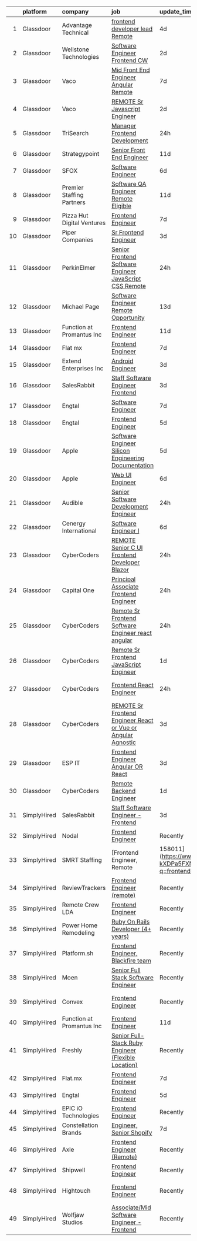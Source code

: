 

|    | platform    | company                    | job                                                                                                                                                                                                                                                                                                                                                                                                                                                                                                                                                                                                                                                                                                                                                                                                                                                                                                                                                                                                                                                                                                                                                                                                                                                                                                                                                                                                                                                          | update_time   | location          |
|---:|:------------|:---------------------------|:-------------------------------------------------------------------------------------------------------------------------------------------------------------------------------------------------------------------------------------------------------------------------------------------------------------------------------------------------------------------------------------------------------------------------------------------------------------------------------------------------------------------------------------------------------------------------------------------------------------------------------------------------------------------------------------------------------------------------------------------------------------------------------------------------------------------------------------------------------------------------------------------------------------------------------------------------------------------------------------------------------------------------------------------------------------------------------------------------------------------------------------------------------------------------------------------------------------------------------------------------------------------------------------------------------------------------------------------------------------------------------------------------------------------------------------------------------------|:--------------|:------------------|
|  1 | Glassdoor   | Advantage Technical        | [frontend developer  lead    Remote](https://www.glassdoor.com/partner/jobListing.htm?pos=112&ao=1110586&s=58&guid=000001821540701f82680bd3ccd41681&src=GD_JOB_AD&t=SR&vt=w&ea=1&cs=1_d0923c08&cb=1658213921247&jobListingId=1008006449257&cpc=C891152315FA1AD8&jrtk=3-0-1g8ak0s36ihn4801-1g8ak0s3lgrj9800-146b2775e6abe838--6NYlbfkN0CQRQ3eiV4YWjrRS1ho7HVQ9JO8v6Fb3eU0yDOJbdOiEguntuRlpE4-_N6DYLNj-GqtSdcGGpguVZqnHoYWNUvTOY2vKmNkECbUWhslEju8YNjC3lsmvbA8s5iIuo_zWTbdLjCJQVJirSR8bkaROHEsxH5dzWXNY-_h1LhSOMB6P0UbXb4MJlG28e5oFURLPCje08zutqtNd04-o7PZMVf6WdTWA2e3FuRrz1Rpt2p4xOdutzxFSAoxOv5gm2xHpODJJ6BBhLGlxZs7lRXk4Et6hXsQkKPwyrPS4Oy5sskDltajbzWaqfLix18fdh3PRG8-e1Bu9gmLU5U3aAUrkufYSY_TwFEu6XWv6qIpB9bpxntah6s9PRthYSR7_ffZhbAzkQPOqscjbkbmJYgiu0Y4UoSCZdpvZYevckfzQuP9F2jepHxsIGgVA1r6UgbpMmTYPzsn3ez4NjIovqsnSIEBu0aJYYzPODHGjKVYSO_ZXuJdAl2GMuZEUvQjZyw4W9yq_2qrLOX2P9WpA9UdFD9E0KI1wGKuGJVulg3-Mx0nWRsE_34N7NQmb6ns7iOf13O1F0h2D1vzsg%3D%3D)                                                                                                                                                                                                                                                                                                                                                                                                                                                                                                    | 4d            | Jersey City, NJ   |
|  2 | Glassdoor   | Wellstone Technologies     | [Software Engineer   Frontend   CW](https://www.glassdoor.com/partner/jobListing.htm?pos=130&ao=1136043&s=58&guid=000001821540701f82680bd3ccd41681&src=GD_JOB_AD&t=SR&vt=w&ea=1&cs=1_c70fcd19&cb=1658213921250&jobListingId=1008009681828&jrtk=3-0-1g8ak0s36ihn4801-1g8ak0s3lgrj9800-6932ff8a60cde063-)                                                                                                                                                                                                                                                                                                                                                                                                                                                                                                                                                                                                                                                                                                                                                                                                                                                                                                                                                                                                                                                                                                                                                      | 2d            | Remote            |
|  3 | Glassdoor   | Vaco                       | [Mid Front End Engineer   Angular  Remote ](https://www.glassdoor.com/partner/jobListing.htm?pos=120&ao=1110586&s=58&guid=000001821540701f82680bd3ccd41681&src=GD_JOB_AD&t=SR&vt=w&ea=1&cs=1_0f8bac95&cb=1658213921250&jobListingId=1007997935869&cpc=AC285F3A3ECA6BB0&jrtk=3-0-1g8ak0s36ihn4801-1g8ak0s3lgrj9800-155f7220e8a570ed--6NYlbfkN0D_sybMACCpf9B-677oK5j6rPldVB6BlrVvFjO_o-GJZbzuF-qh4PxErFUqfUsv_6vH6YLMjT2MVasivBH-J4x8SVZmlmSLKYWn0FAA-JGo_lb-Nmj7hgig8MoLFPrxTtJBrI_DngZd-w-PhfmyqvIQh-JZcRSvskuS9OE6rgKq00hH6ok7mfrtAZ7gSE5M3p2cARjpjcD3ms7XBO25QWm9jmUCxnfjj0kORN2tcKjXhvH5Msc54JLaLELLa-yTWGfoB3mLl9ex9K0O6MFdz2lg0kqc_8XhF7fEcgnIgEYbjLiiUkjuIRaPdF_ow6ZeradI4dky7_A9HwwAIqBRt0E06TKl3OWR8n8E7X8TII3809uiiZB4wPkGjUoK3YTFRhCd5_p57kh3tYCcsug6MB4-7trlipBXz0IV060IQBNws1VgKjqS1ff2TfbEhKrHpXH5k0mm04CXPUOKOmiW8u5VsMAXDoHVd1_pK13M0JgHSDkD2c7g74M3rcsBueU_uq-CJbJTQW5euMvFtdDyeVfOVnbwVN14-s69QR4XW2Xqzd2c91j4DNpi)                                                                                                                                                                                                                                                                                                                                                                                                                                                                                                                         | 7d            | Remote            |
|  4 | Glassdoor   | Vaco                       | [REMOTE  Sr  Javascript Engineer](https://www.glassdoor.com/partner/jobListing.htm?pos=116&ao=1110586&s=58&guid=000001821540701f82680bd3ccd41681&src=GD_JOB_AD&t=SR&vt=w&ea=1&cs=1_3c04747d&cb=1658213921247&jobListingId=1008009831371&cpc=F41FEAB56D215062&jrtk=3-0-1g8ak0s36ihn4801-1g8ak0s3lgrj9800-e9c7ce847634206d--6NYlbfkN0D_sybMACCpf9B-677oK5j6rPldVB6BlrVvFjO_o-GJZbzuF-qh4PxErFUqfUsv_6tH-pTfSyuE-RswQ3Ue_Mym22RGRQoUw_Y4neaRtnSxZKLemb9Y2KFC93KwtXzSWHj-hejYU84wxAAjm__tproOlfSXRc5zUa9xGbnYu-uRZXb6wmH7on_XnfPdC3CTWGwOuS2ibEjhWWLLXPvLYc396WfxvMcbG0umyt6jXnc3H9r3Awn-kK7sBf1AcUVxxe2y1pRj7AE6JJBRgK37Wd6I7v27Q_XMFzLWuJyDtof4h82PGgKMPHTLv3_--SrjGPmq4Kf0LPmIESPi0YHQj9TusU9djNPRwmejwQjmCJ6VTQ9O5DmriNEkGMej6v2QvLgL9bW7xbPXEqX9DVV6v4I5gZMmjkJIT3ZiuPE8bHvRTY2u1rQp8FYapN1YogpktgiO9le_WDUsKxqi6G4Cktn9NQena_oPzTIndVcAs5tnnGfZI_LSuCpft4ime6a4crchH5CL2TwLQ1xq4FMuCdK0HQtGCUAZ4Khq1RmMlIZFpQ%3D%3D)                                                                                                                                                                                                                                                                                                                                                                                                                                                                                                                                       | 2d            | Remote            |
|  5 | Glassdoor   | TriSearch                  | [Manager  Frontend Development](https://www.glassdoor.com/partner/jobListing.htm?pos=102&ao=1110586&s=58&guid=000001821540701f82680bd3ccd41681&src=GD_JOB_AD&t=SR&vt=w&ea=1&cs=1_8e19666f&cb=1658213921245&jobListingId=1008011841467&cpc=76BDADE3D6D9A820&jrtk=3-0-1g8ak0s36ihn4801-1g8ak0s3lgrj9800-fe774720b1f7681e--6NYlbfkN0DJ41dufiW9-_d3VmOZHcpuez4e0Bu4X9T9KlT8_BkKDTCpIQbqk84Vut8YIlTyJcNraqpGmcppIIVYTYfwcycEtMRHCXGCs03dZ7mvDdBd_AnQiX7PcIxvgyK2yAQSgbQLSFYCUqKtuLt1TLx10f12QzmhPdmifR5qnTbaUuSQFl8I60jrOHmMN6Jl2c3Wj3zdoAejxjBPqIQJkcx5T5o_07zhN7IzN0xiiE8qUawK0D2FVrNSivhflVbAvIvDV-G-hI98eH-Oa7DZXCv1Ey_CHcXKnoQoleHNGdFMK4XDyihAPMCVR7HeEodePwO0n5UladEIyQrGCaVVWGBEzaUTPz82tYVNE0UejLU_LdMj6psVTbMdiZDRwbBBa7WgBaqm4d1A_5xhlLdlxdd5ykYmdMwMCbaeaejuIIcksyZ0D-FLy_wXFMG3IboIO6cMdB8quiA_LURUJYi8rb_4Wqk2PKl5r8K7mP4nsQjGxA3M81OMIBUktsSxWzY-YovHUnDsgMGKbAJ_72Iz7jq8qAQ-)                                                                                                                                                                                                                                                                                                                                                                                                                                                                                                                                                                     | 24h           | Boston, MA        |
|  6 | Glassdoor   | Strategypoint              | [Senior Front End Engineer](https://www.glassdoor.com/partner/jobListing.htm?pos=110&ao=1110586&s=58&guid=000001821540701f82680bd3ccd41681&src=GD_JOB_AD&t=SR&vt=w&ea=1&cs=1_ac75c5b6&cb=1658213921246&jobListingId=1007990760511&cpc=FB7E4A1762AE5BEC&jrtk=3-0-1g8ak0s36ihn4801-1g8ak0s3lgrj9800-2eb1f9986d32a8d3--6NYlbfkN0DdX1mfY0NdE8EPArwFPFtjMkIEdXeK7g4H_lDURVdYTV-b0_V6NfPTfDiH6uWv4SkxgXXY2aWhKYiSG0TVDcdQOFtMjvzLSGkVpvmqWdCwIZ1Di2ANVYkrpPtY9h3fSfbb2SLsvKU9pBqMRg0B2nZIaFcdYhGD4xhfZrtA7vpqGeAYUBV8DbFt46wNBurihXQfK1ZMRiJMrjpuncq4IvNgsVN-ZYNhj8mkHgvBASfRrPhydhl8Uy3-D85JjyyGENPWbzx6cfyeXNKs9W6CfkhwCOfHHFKWg31STfHdASHVw_8MdsftjnBCX6ck_49NKm65AbcTGUm4MLU5m1i7q_OxTMEL8x3GTJ8fPr_jUGk0xplNEgzgUK4v4bXv2tQdhDR9e887dGITQa5mcxvRJtE4uADsF80fUcxkLfbOps7ZV8gBaVsRgJ7fnHrQ8V1w2pRP7QxrWzY6MOFGtguEoetppuOlPAEsHptxpL2isfZxuPxdl_QtK-0H8fjMmQkN3ywKS0ZYcddRcQ%3D%3D)                                                                                                                                                                                                                                                                                                                                                                                                                                                                                                                                                                             | 11d           | Remote            |
|  7 | Glassdoor   | SFOX                       | [Software Engineer](https://www.glassdoor.com/partner/jobListing.htm?pos=107&ao=1110586&s=58&guid=000001821540701f82680bd3ccd41681&src=GD_JOB_AD&t=SR&vt=w&ea=1&cs=1_5280241a&cb=1658213921246&jobListingId=1007999589431&cpc=B101C867B3EF2D75&jrtk=3-0-1g8ak0s36ihn4801-1g8ak0s3lgrj9800-a2f159d60a1ff8bb--6NYlbfkN0BSWHocPcs7FyW1zAAYrYosdLqAK4VsiF2uIBdaApXr3B2cVeTaFJqpSjI0veSaavEaxenxvKUBNfC7qgIiAMe7uJ_yKqnx2soF9sJbD8opQDq2Yx7TnwTszV9kcj0AO1razCXej9z_GgH0kDkiG4AHidZHHq6vPa2j_t8lO2b3Xo4jltszHGcbKdzg2td_wcqeHdEAwi3ZLfWmdaOV-B64UeILGLQPpuXZfdm1TacIhWPGzI_yFk8RwatXtOL5C49MAxVb4ZwE_tYW6jM2ZkwEKBSPCpsqXXrLPqQ2LkMXqZ5OvAIpQmVBaNwkelsuX5I0jWK85NWq8fM0PbvnEFPC8D3P2qadZEnXXV9fbI6F5V6qCF8MdcDSD1Rwj-S_BCzJ_gL9tUgjSi09zQjtVY92amRS1x4yf3o5R-prZFSZrbfqQgEhcprrOcIhayxz1g7bpOIVxhYlOIQMcIQHGh2DAr0jU77rXuEOAUGpIRp2Gx0G1W1UpZp0U_AjQ8paMnI%3D)                                                                                                                                                                                                                                                                                                                                                                                                                                                                                                                                                                                                   | 6d            | Remote            |
|  8 | Glassdoor   | Premier Staffing Partners  | [Software QA Engineer  Remote Eligible](https://www.glassdoor.com/partner/jobListing.htm?pos=123&ao=1110586&s=58&guid=000001821540701f82680bd3ccd41681&src=GD_JOB_AD&t=SR&vt=w&ea=1&cs=1_e3841f5c&cb=1658213921250&jobListingId=1007990123410&cpc=F41FEAB56D215062&jrtk=3-0-1g8ak0s36ihn4801-1g8ak0s3lgrj9800-e07f6cd7ba199236--6NYlbfkN0CyyT-f4oNMZz8hL4LR6EcDrl5vB12i7SyJpvAxFYk5ESjE9CwDanhb7km0chTKgrnRh7ErAjp31FcQsDpqTeDVZ-es-DUh8VuNCgAHspuHYXbT6PR2oc1usJvMlSEHhPe79-XqeCikzJuInIo2x1XYMvBiKC-xEC4yw5lfNf4wf2vNWPgQh7oeywWpSZvHdkybAEYApWRwyK0sOY63AnW0Vj4-Dgcola5O10Ks4TW-qZtV_nMyMxSSwmP-ooHcFvaKyhIWlDXzL521RdVcpgwiN_PpTi20NEBG2Zb2e3FohVfR-WvenW3KkceIeRUx__RWHLc56TsY9NZ8cXFfSslYs9tX_vfEOF2nJaE7zdsiL7Q_lSF4ewQGIsEuwsh8X1XHDKWGHVYcgM-LlLcPZzxgL-nHDByV9mNm14Eykht0hROF0VZrzlh93c_a7R8DubrfKDP_wCp19WAgxavsr_5mN95E_KIpbLgI3XWOFwUjuQaE3z7H0TlJqJTbSrnqEuahcFD91f09UrqFI4ixVETN)                                                                                                                                                                                                                                                                                                                                                                                                                                                                                                                                                             | 11d           | Remote            |
|  9 | Glassdoor   | Pizza Hut Digital Ventures | [Frontend Engineer](https://www.glassdoor.com/partner/jobListing.htm?pos=128&ao=1136043&s=58&guid=000001821540701f82680bd3ccd41681&src=GD_JOB_AD&t=SR&vt=w&ea=1&cs=1_cad16bec&cb=1658213921250&jobListingId=1007998190222&jrtk=3-0-1g8ak0s36ihn4801-1g8ak0s3lgrj9800-7453d4795cc2f735-)                                                                                                                                                                                                                                                                                                                                                                                                                                                                                                                                                                                                                                                                                                                                                                                                                                                                                                                                                                                                                                                                                                                                                                      | 7d            | Plano, TX         |
| 10 | Glassdoor   | Piper Companies            | [Sr  Frontend Engineer](https://www.glassdoor.com/partner/jobListing.htm?pos=127&ao=1136043&s=58&guid=000001821540701f82680bd3ccd41681&src=GD_JOB_AD&t=SR&vt=w&cs=1_858c7faa&cb=1658213921250&jobListingId=1008008597002&jrtk=3-0-1g8ak0s36ihn4801-1g8ak0s3lgrj9800-42f3710c512f3f17-)                                                                                                                                                                                                                                                                                                                                                                                                                                                                                                                                                                                                                                                                                                                                                                                                                                                                                                                                                                                                                                                                                                                                                                       | 3d            | Remote            |
| 11 | Glassdoor   | PerkinElmer                | [Senior Frontend Software Engineer  JavaScript CSS    Remote](https://www.glassdoor.com/partner/jobListing.htm?pos=109&ao=1110586&s=58&guid=000001821540701f82680bd3ccd41681&src=GD_JOB_AD&t=SR&vt=w&cs=1_9bd93155&cb=1658213921246&jobListingId=1008011710261&cpc=56C4EA4A1A191A49&jrtk=3-0-1g8ak0s36ihn4801-1g8ak0s3lgrj9800-032507ddce0eced3--6NYlbfkN0DBy0pnRDnMyJusyxqL8SoipgPg3SpcIPOke8p4f-rf65JLATO2hz8crNfgcTIudiFpag2jBg77Zdipan4Sc-WptW0QMiQTwtrd9zFtLPYb1lAE86kL7FXCZhmVaPsFdITKbHWrnwTRir3Inqj_h2rtNp-eXf1tJdMdJDybut4DSAb6GJzvPRx-4_OqQ4ECe6ARUvDWWnGKv_rzvA-kRQsmJVh4AZH1klXxYMtUQ1fmsdRWGe084CyKJDf9BxrV_5nVGHwAsrGT10aGUmwSp5K8fG-GQewmrdFFNWKembJ-2wpTXCRTty1_iX06NJC9uXfJrvveveGflOtBHBnWvAxfYgJOHkKQ4psgDf-_W3WPP24I1tVSjMps_lYq2nm3R4nrqCD3UD_UXT-eRma8C3MuzR0GVb2iBw0PEUaWw4OU8XxUu51EYsw5)                                                                                                                                                                                                                                                                                                                                                                                                                                                                                                                                                                                                                                            | 24h           | Waltham, MA       |
| 12 | Glassdoor   | Michael Page               | [Software Engineer   Remote Opportunity](https://www.glassdoor.com/partner/jobListing.htm?pos=122&ao=1110586&s=58&guid=000001821540701f82680bd3ccd41681&src=GD_JOB_AD&t=SR&vt=w&cs=1_394b83e6&cb=1658213921249&jobListingId=1007986062262&cpc=32EE424DE2B657EB&jrtk=3-0-1g8ak0s36ihn4801-1g8ak0s3lgrj9800-ea10f35f599ae77f--6NYlbfkN0BR3ykMnr3Vw97HK5IC0i9Uo32NXohanwqRY-CI8z69bl4xOa6Yve6w6NlWd53uNOeIneAtoURRfb4uGJF2O5KlM4_DOoGWT1e2FyXynSftl7asy3eonWVaWGhdInZ-RiSCVHUsrAm0gnNchhvE0OeGCnsei-Ln0WrM4ZpvwhyUiu1_A83woA7zu-eFYjcP4QNYfmI-FnZB0Kf9EyY35Z2G4nE2NyVuZZhZiMsSOb8s6mi1SgP88VNjKEVRgOrzHET9_85DVvVTfLkqUmi9u_DwL-MmWG5DXNFoBb8bAicbRTP6nRROgLCu45NY2D9oUHpmZg0gBji2XnvI-Fp1gyoTxa82mA2oWaWyF9RE_R3tibQUeUa4oMIGloJIsxRl8U_Ayz72N-MxZh94WICfpcD8xYDBJ-0NXW1eiQxcaYXgSODOyMMQIJ5CA08yu6VNyCF3JN1t8TGRSA7AnNpOGMJrAerjv-YlBoOa3LIH6KpUllNZoSyUqf-FJerUYzLt2XOQXADVe23OJsnL5g6yOcEr9GFMgsk7zREUFiTRV-AywCuXiDUjjjURVmnR4K2bkdOX8A6tVw2DWMXAsOs7yPjsTL08tViorl9huDHKtFxmV4tVZrFbgWJKZ_cK30ahtka6L-b5CCxkokFFgQexuDC0UQB54DJoONSzhzYNAIiTt7BgdEvN1RRHYZb5f0Vbzonzrt_Hge2JW42seYV3ymZRIZNYIK9eRl2_USOKhzZ2VvF47LomBa8fthdGR3J66X1bg3deTxWOP90qbCUuCNDprNZTyEQ9AeNYOi-Wx-kU6dvymJXiUcPdgmWGuhYKOBEUI0OqgR4-nHlkCpRkD9fgRyVXpFr0uuuB2MDBRPrsgSDNSUkLTdqUUEPNmKvLT6rx0MVxvFUJmARCKZmcKWnqYcxD-4UYx2zk5oQsex4RmxlDN4qs27SxvRpZhPAnbuE6jpJ5RtVXbufPUjYJAg5liPpmBO8xdta-IPKB-kAlWCQE_Bmo4KvJbqVjqj1y75cBzwlftRpIzCDt38T0TE3ySJGyzDOYXOxecyo36HQ2YuAp7BGqcfzv) | 13d           | Chicago, IL       |
| 13 | Glassdoor   | Function at Promantus Inc  | [Frontend Engineer](https://www.glassdoor.com/partner/jobListing.htm?pos=126&ao=1136043&s=58&guid=000001821540701f82680bd3ccd41681&src=GD_JOB_AD&t=SR&vt=w&ea=1&cs=1_d238c0d3&cb=1658213921250&jobListingId=1007990199027&jrtk=3-0-1g8ak0s36ihn4801-1g8ak0s3lgrj9800-1d501c1dea3f2946-)                                                                                                                                                                                                                                                                                                                                                                                                                                                                                                                                                                                                                                                                                                                                                                                                                                                                                                                                                                                                                                                                                                                                                                      | 11d           | Remote            |
| 14 | Glassdoor   | Flat mx                    | [Frontend Engineer](https://www.glassdoor.com/partner/jobListing.htm?pos=125&ao=1136043&s=58&guid=000001821540701f82680bd3ccd41681&src=GD_JOB_AD&t=SR&vt=w&ea=1&cs=1_1d2a2ed0&cb=1658213921250&jobListingId=1007998528434&jrtk=3-0-1g8ak0s36ihn4801-1g8ak0s3lgrj9800-37b222a53d35f74b-)                                                                                                                                                                                                                                                                                                                                                                                                                                                                                                                                                                                                                                                                                                                                                                                                                                                                                                                                                                                                                                                                                                                                                                      | 7d            | Remote            |
| 15 | Glassdoor   | Extend Enterprises  Inc    | [Android Engineer](https://www.glassdoor.com/partner/jobListing.htm?pos=129&ao=1136043&s=58&guid=000001821540701f82680bd3ccd41681&src=GD_JOB_AD&t=SR&vt=w&ea=1&cs=1_d9a83687&cb=1658213921250&jobListingId=1008008884780&jrtk=3-0-1g8ak0s36ihn4801-1g8ak0s3lgrj9800-49a7c17560193c70-)                                                                                                                                                                                                                                                                                                                                                                                                                                                                                                                                                                                                                                                                                                                                                                                                                                                                                                                                                                                                                                                                                                                                                                       | 3d            | Remote            |
| 16 | Glassdoor   | SalesRabbit                | [Staff Software Engineer   Frontend](https://www.glassdoor.com/partner/jobListing.htm?pos=101&ao=1110586&s=58&guid=000001821540701f82680bd3ccd41681&src=GD_JOB_AD&t=SR&vt=w&ea=1&cs=1_668cd846&cb=1658213921245&jobListingId=1008009145795&cpc=444700D72F2ECBCE&jrtk=3-0-1g8ak0s36ihn4801-1g8ak0s3lgrj9800-6400e60371ad5e4b--6NYlbfkN0AIkYSjqKEr_H0ja2kwGWM999dVuzSgq3WkxKb-en7RuCLb0qEbCtSqS1nyeAiHe4B4IGmgHJ3WD0Zt0Ji4cKr6HQ9RBRVLXe-k7EbD4b2ZdxVgdSPA1bVH-xEa6F1-qOnpwFQdBBjBw3zz6VF7dDm86JlzeVL35-3NGCgepw9e_EsbHQ54qrS55pMjyUSonCybYSJcxhMh3_D21JkTarAw8JR01stg5pENGZySX3-hZKckfwUr5zxmkp42JBYrO8MlfhWufgdg9Uo_vnsWyfsOr9lu9olFh_X0OrSu82xwf22ZpMHs0YlDvcNLqdlFZnjda8M-605B7ZSnRg5HwRK1-r8rmm7byYKECjVCFEA6cCc52ZGDwH4hEyOXjOLF0JwOmUQlPK6qnRcUlSuKeaZKU9UrPaR6jlvHf6jB4KJjsLEJR-KL4ekzeUd4Ade1HVX1xE9Ik1BFdYJK77ktN-2rLeEQqwBiJ3a1UhTzCUDYpWzE3EZJc24k_EH5RXTUonGaJR8kbdfFGdFP6EMd6FJZfiWfCOqCz3o3aWExCYtPKa8hguCATtfo)                                                                                                                                                                                                                                                                                                                                                                                                                                                                                                                                | 3d            | Remote            |
| 17 | Glassdoor   | Engtal                     | [Software Engineer](https://www.glassdoor.com/partner/jobListing.htm?pos=119&ao=1110586&s=58&guid=000001821540701f82680bd3ccd41681&src=GD_JOB_AD&t=SR&vt=w&ea=1&cs=1_bcf07926&cb=1658213921250&jobListingId=1007998014010&cpc=6FC5BA77C9A4CD78&jrtk=3-0-1g8ak0s36ihn4801-1g8ak0s3lgrj9800-967e65f37b4dc079--6NYlbfkN0B7Z8t6fEMDh_BTkcJVPNJicKvZQEBTy5HSwyHa20ewqmyfWNXjNsfvmtdqiCQm-EyNcVPtGbVupjb8n-WtBWaanUy2lPLkRPX6e891sHU96Kldq8kBmrEOinp33iE8zakNG-y7o6D4G4iSnwzwvC8hSIF450hbC_bNOhJ5dqg1ijrxqNSDok6OuF0d8LXNVnEOEhJpqhGJOF01ZcNsks8dB-5t0s1lrkUUZnCKODOZ76X79n8gviPkPkLByyoF9GRRjYKoh9lMzVP41xjo6sEABWzUbU9hIHQj5FUui-piDHTpJrcciZhmQ3lbCpa1g8VFc4G4_UlTOz9lxwWCEtOElBaDGkVOVZ9EEIZQ9rIvXvHq9JndckSRA2jYQSyLFe_lXzltkkoiHgN1xsDEs39eAeDK1LtDTw906K-v38obJk7zumSlIOUE33KltLpIIdWsDNKrXyPgp7RXAt2LKkblB1lFj3fxqpAhzV-ic-XOCHNqyqGO0voLZiDJY3txgw_4kKJ1uJfjNw%3D%3D)                                                                                                                                                                                                                                                                                                                                                                                                                                                                                                                                                                                     | 7d            | Remote            |
| 18 | Glassdoor   | Engtal                     | [Frontend Engineer](https://www.glassdoor.com/partner/jobListing.htm?pos=105&ao=1110586&s=58&guid=000001821540701f82680bd3ccd41681&src=GD_JOB_AD&t=SR&vt=w&ea=1&cs=1_54df9a9d&cb=1658213921246&jobListingId=1008002673139&cpc=8795CF9063CD573D&jrtk=3-0-1g8ak0s36ihn4801-1g8ak0s3lgrj9800-79d59325bcaae3bb--6NYlbfkN0B7Z8t6fEMDh_BTkcJVPNJicKvZQEBTy5HSwyHa20ewqmyfWNXjNsfvmtdqiCQm-ExtS6xz5Sl1OvZBWtRbLgq20bQnKJXfljdUsfx2oPzT1-S7qnfj3T3-N2DzLnEDKKHD_QQHYIGdzkNF1ojLTKGXEDYounEBkkB95nCdgj29ygoTeOxojKlerontGyD39drW5bjSD2ESwQfT9s8gsSYPkoKHJJ0BfkIFyM6weD1dluvf6dzV2IsGp2T-2rTX5S4di_j7dqXM6JyTeGDifwL4xArw2_VjsWe-gEanPfXS_Jw1C4XH3c1OwC4zEbaI5QAqPMfm7VR2A-Ps1EfzyVxiAMwZ97UiDj8I5s0c-jH5-MDfQmwBNmgExdWPoCQQEjWsfkNORXPlbJ7t_u6GkEPGHI9tsfoNT4O6LqHIgZ3Hxw8Ng2EHLU7sWsIce6V1Wjo3y45Jxo-otVCJUzeErcYUeQKMKS9DMTGPSEKrGHgmVBM5bET71jbSQJschkjdygM%3D)                                                                                                                                                                                                                                                                                                                                                                                                                                                                                                                                                                                                   | 5d            | Remote            |
| 19 | Glassdoor   | Apple                      | [Software Engineer  Silicon Engineering Documentation](https://www.glassdoor.com/partner/jobListing.htm?pos=111&ao=1110586&s=58&guid=000001821540701f82680bd3ccd41681&src=GD_JOB_AD&t=SR&vt=w&cs=1_4825327a&cb=1658213921246&jobListingId=1008004162431&cpc=C4A69CCDBB3B9599&jrtk=3-0-1g8ak0s36ihn4801-1g8ak0s3lgrj9800-d9d7c220036e8535--6NYlbfkN0BvKrLyj5gPmtZO9T8euul8TCxuuKNOtzRJOomxnwSEodTz2Bc-sPZlSXfvz6ygy0s1HdP6pLDy2Ob2aWa6jmcbNrsSW6KJavpmqSPTHjZOwP6w7QT6G3-Vs8u3-rrEjtx2vLyW1uQtzgEcJdEz4_WPNc1iZeOyghTPQIKcDgtVfWNsG4KbczQ_AR4n9V8OYgIKgIZi5yQp4970jHlqMbja2m9Yk1KMa-lkKUy99M2SOffO4bJQj-aRtNcb6memSqOrFIDLAbh0LvCoYTZcLTW2YlGJldt9Twn-BN7GnTwSM8OKItOc8Qj8G0OuAXp6kOKse2E-2dOjavFz9BPsXTMDV2eW03KAEh5_5Fkr8IEQ4zyqagz4JK_YR2LSqJac5q6Mf1i1rXxRUbwPJWtYhOPhLRjKlDkuZkGLxk7iN3qdvErf21lCVTn7rCLbvXS3VjeWGPr1zyBihlzyLJaue8_U4giTcuf_TgQuiHWnrd18iWUG-ZkFevI81eFU6plVZP0PD5uH0oHJ9lpbHEBeLSHagqlggiRgdIkqzQewNdZtHmkKVZH4Xd5yQ_vrH_8BDnlzA-rO4HRSWJhsf976YuX9fpNN5mdqpg32AoMLUMcck8eh9E8znw4vbLrCPHcKSylAC7gzbEaLa50RANDIOJQuHgxSj5C7mdQK1zIjtSRrrExLav2p7rtRkf8QNZssUC9_oZKNWwLp0R3uF-j-RarYTApHZ3s5-j-_X7FAcyl2pXJbQ8RC8wjp9Ap0D__8TIwyXIXlDJr8gNKr-B4EBCtljHnPvS62IqhtoPA4miAE_xden8MlbODkc6-Wxf6ytfno2qe_q_eYGgQbZ91ATjkt3LXh_W2O9rc03-2Xty-cTJ9KzOr_SEjpar3YeFohWdQuvaoybktYVx9ErBWijm9CC6f07_BS1gDHxH4olDwKVDSzZKvW-G84JL68h1HT7q3I204Olpul_T0UXHTWKkzUXiN8iI53zkmMB8aKPwWOfxueOb1T7n20)                                                   | 5d            | Austin, TX        |
| 20 | Glassdoor   | Apple                      | [Web UI Engineer](https://www.glassdoor.com/partner/jobListing.htm?pos=108&ao=1110586&s=58&guid=000001821540701f82680bd3ccd41681&src=GD_JOB_AD&t=SR&vt=w&cs=1_a9663d95&cb=1658213921246&jobListingId=1007999357573&cpc=F41FEAB56D215062&jrtk=3-0-1g8ak0s36ihn4801-1g8ak0s3lgrj9800-8fbb2cc9d78d6401--6NYlbfkN0BvKrLyj5gPmtZO9T8euul8TCxuuKNOtzRJOomxnwSEodTz2Bc-sPZlADHp0xxmf8Wtb1j6Y46iFpsIqQzg8h9Am53zDXRCd5e3QtlwdBdE--aQLdTR5zIh1KBpMe8Wcjy72VXRInpchwHREw2Wojxx8pP76S7w-1S668zi-jMTMw4Tau_vftx1dCJib3M2r89Ly7Sp3eGbT9Zt7Til2FB9ZHXDuZDLSlhSHKGEJVO11o6EUHKQnnkZ7ma3NiZEd9lpydt7KHCZv9YBEzYYlwpq-XUV_tBTecEdKuYrIUTXIEkx9lNoF8a22dt0mwaLRTomh5UbDVwCOs0hrPMcZYglKf7GXfX4Ddo4JlZoofntFhjh87lmLDzMJ8T97yWhiXlO26SKhdXskGhG4RBmK2s1o6EPWSJXTBI47epMSsxRz5ktVbwmkyXTpGP221VZTuyoQ6_2fiJ42p35oBXCbYBv6m-zY92-IdPCkwTM_xw6cHp5pWRb8fs66ougVeQEoy74Qjz84KlmCo87apl9-hn53ZaK0Ou1d0QGqAG_T1A3CdGRUn_DJNo6OHCmn44E19NbPvbAURh-qg39Lzfwx41YvNcBieqH1e4qipTQTyZfIZ2EXPipiY_Roju4DUyjZ1kIWergHGvLuJMfvmiTmxLGtAvWyh9_w8D4TkNxeU7w4vEj7f9Xi9b8FtR4g81kKUCP-zpALQKo-2vyjyrzKHEQYXbq2Q4WHGoAP-8gMTxnoPqksakqMPeH4WTR0IQ4Vm6L40NydbdbCdGzK1bw7hB9QLTDCc_hA67dJiSoH-VEJcDLgesAdlCeEKmZpl9vEij731XCPcAtTTdksKqHHTFDgc9Nx99__UOlzTeDELjBW6hD2jmLACGeb9not79wy3Iqw8_v50paX3YPYOkv5lqBEd_AEjCx6tLv5iA1TXntfJTb4ku82z7qyugiS5TS6Xo%3D)                                                                                                                                          | 6d            | Austin, TX        |
| 21 | Glassdoor   | Audible                    | [Senior Software Development Engineer](https://www.glassdoor.com/partner/jobListing.htm?pos=106&ao=1110586&s=58&guid=000001821540701f82680bd3ccd41681&src=GD_JOB_AD&t=SR&vt=w&cs=1_a554447d&cb=1658213921245&jobListingId=1008011779255&cpc=6BF42D0955AE9A34&jrtk=3-0-1g8ak0s36ihn4801-1g8ak0s3lgrj9800-2ba3562d45e90adf--6NYlbfkN0Bdd4o5uokT9skMYzkzH2dUVVc_sjS2wyLHOFjCY0bjobXrpDGJEXkNVrfXaAjoEdhr9Jf330Y1rrO8LeIHF0p-f3LYwVJEIMro5EXXVusRxXg8_KbasvgvoWVh_O3QUpJL6ZpQI0IQ5ixJiHV0RKDDOS8HKDXHHxmBmtjvd7NIS8dcaVk1illTIh76XC4E9QtGzI87oHCvuIfbk42qdkBFmXOOgQhiHj39TcPpHWVCySI_a0_j63cGVN0aw8_oadXc2ujFYSTBruW8rUw-WaNQpTx0_nvXGgZvrlDyjTXPhZ9rDl7erdiGDGJpJUy2-rzzjz_f4KMZxHyFYVxe6gX2zYFUQtmkbZl9Jc901mHj-gMIMJqBrMlgnQn6nsugKHmvVpyuCMsQqi_qgfpGYKE_kcnLA0dF5O0j_nqY8zKdzeu0sLwo-IUNrkdlOZBR7Uc%3D)                                                                                                                                                                                                                                                                                                                                                                                                                                                                                                                                                                                                                                                     | 24h           | Newark, NJ        |
| 22 | Glassdoor   | Cenergy International      | [Software Engineer I](https://www.glassdoor.com/partner/jobListing.htm?pos=115&ao=1110586&s=58&guid=000001821540701f82680bd3ccd41681&src=GD_JOB_AD&t=SR&vt=w&ea=1&cs=1_f15824ee&cb=1658213921247&jobListingId=1008000551473&cpc=B101C867B3EF2D75&jrtk=3-0-1g8ak0s36ihn4801-1g8ak0s3lgrj9800-e89944c3becd3dbe--6NYlbfkN0ATmQl8QC8MsPSUYtg6QcSsrNiCenr3UAJ1SEX3NO47gT5gau_sl1UzcgxpZ484uFgYN5LQ7n1tNl2k94p_YDfJXVEb4mDXq8Ap7ODQSF3LB4ppd2dfTIc44tcUepe9caU5ZHxH1yjhAxFXClNAg9ztVKdep5l9kH3fbhniilj6ss0YtvYekct7AZneMFwtpYcStJgcQFiXYBk0qj40NV7yWqHjm_oLMa6VuNoI4Cu4by3hwZs5xWh2BcFpF40sWnJWkctnoQ-2IeR2KCfoKx6cI7mcQh3IsL6pfvBmK8ROl2ZEqFp5nNuFJCWPRbceE_TGf44OJjojeckdxSsdeG02oVzxv-MYrv-Cg2CRtrOMjmyQb4yBOL6h2Y15Gx-TAXeLqaiq7aArA4rA57WGrqE7I3i-TlCuhkNkFeKIULKAXQde2wH5xJRbsIDVb7CVJYD5S88FtNVRiEB-dUhT9T-jjJrzc1J61ZRPnfk6jqWPm9ciORGLmFFcScTHtvh44NA8Z0eb_ufaSA%3D%3D)                                                                                                                                                                                                                                                                                                                                                                                                                                                                                                                                                                                   | 6d            | Fort Worth, TX    |
| 23 | Glassdoor   | CyberCoders                | [REMOTE Senior C  UI Frontend Developer   Blazor](https://www.glassdoor.com/partner/jobListing.htm?pos=124&ao=1110586&s=58&guid=000001821540701f82680bd3ccd41681&src=GD_JOB_AD&t=SR&vt=w&ea=1&cs=1_ebda20ac&cb=1658213921250&jobListingId=1008012922712&cpc=AC285F3A3ECA6BB0&jrtk=3-0-1g8ak0s36ihn4801-1g8ak0s3lgrj9800-f57b4f3eae98768c--6NYlbfkN0CpFJQzrgRR8WqXWK1qKKEqALWJw739KlKqr2H-MSI4eoBlI4EFrmor2FYZMP3muM0VPgwL63opAaTxCcP_wmfdDQ2lV51gYUNpbI4CJyxv1miLKgFYaIY-3FFw4s0v_iXoFYP4sVCuSRbTKjGyDBT-9Ze0f5OjncSKVB71ODFp41bnVrmWVfoEDyI6-CY5NX1bZZxkZTo7gDtWDy5_s8wE-otsLzVIdWxGFkIGTbkxWXlyfiHGdFsQcgUZe1qz_mIeNgfqnbyFrgokI5PcqARd4eWciiiFfRfOSBlsxL_IGunppHWTzl72aJhrfuHGc-MY-YFIw_-cjnMT-bsOBSl5KdmOvCY2395x9Ol2qZ-9HpYDDO1rlbTpE_slZ0KE7_P4feDgeXWsFvD3CCFv0XxBw97tgPy8y7VS4j9xOClBmsrbv-OWyecq2UDHzeuDpEyi0juke9jI5LzpU8763yBuylEuYbowLOuG4PUn2QQ4lJhbE8p0EggZst6ll-czb6IjrqqAJ_O9DAjhproPTaDELM82hJtnA3rYw7ocWkG8bTqoyRV2Ew8byox0DWaN8efvFUbffsjQTHC1MAnYloJhCpbtEC44yZC21KvmGdGuWDiA84kvM_sYr8Zs1SCnn1dkpSHeZaWKcQXGwhn8nBnVVbjxaKcirBy8bJ1npWqv_bs6NBIanVfJZ9jch72PEhLtIbRLf7m3k7TBHUdLd8si4Ss2B_cgwIqCCCUnn01VWRWubcPVsbnHxl1MwGnRKVO1IfbR9gS14hHp9LwuMuBKq3oONCskIWqTVLrypXX_HAW76TvwSke3oBRlG43fBn2xyh3r0BdBtr8Q18bt71Xu10G8VYOle4s93kqs-pLUyaGu8v_R8e4SC_oA3btoX09A7J_G6RJ6oXARN31XRi1NtscOqVNDFxj1vqW9md8_2mmKFzOA6nOAe-H4vQ4PDxnBW56F08kIwlcL08vB4Mmhz7Hd6GyG7eOrgGl2ZqDuiQ%3D%3D)                                                       | 24h           | Chicago, IL       |
| 24 | Glassdoor   | Capital One                | [Principal Associate  Frontend Engineer](https://www.glassdoor.com/partner/jobListing.htm?pos=103&ao=1110586&s=58&guid=000001821540701f82680bd3ccd41681&src=GD_JOB_AD&t=SR&vt=w&cs=1_26118bdf&cb=1658213921245&jobListingId=1008011603028&cpc=723ADC3DFE402989&jrtk=3-0-1g8ak0s36ihn4801-1g8ak0s3lgrj9800-d8e78f2e1f75aef4--6NYlbfkN0C3j_zLGvpMLCdiZ0WC46XqVTA1VMZzOzKXPhAXwYlrNb9EbKZEg8x0tL4Jn_n-27XAYRIz8SPP21mb-5_cgOF3BDdvfcv5qRulKKHHTJ-wUcdUq3fmkpEtCjzbwbLRwoU61cBdOUOjX_ozllKBvYZ6fLCXIoxh3RZdQIuHIvl3tBs28hlvSz7WYc8Q8RosG1rV8wwTcy28bcAuBj2avrKszFVISPLIWbYjokghw0YE83d1AHZ9dscdPurcz5hwTqUlMdvdpuCZOYz_2RozRryFKQnId165YNZs_BK1qFUkd8XpdzvdX2_jtfhFPf1tPgdiTx6jp9KkCc3rYGyxvKiAoRfFymxf28TqKMssb4_crKOGC7rj0Xfh3CYPUTJsolbEX904EbsJdLtL8mzvKGBsTz-RL5wvdfIA5OFIGUMU7DtjotDlDv9M)                                                                                                                                                                                                                                                                                                                                                                                                                                                                                                                                                                                                                                                                 | 24h           | Plano, TX         |
| 25 | Glassdoor   | CyberCoders                | [Remote Sr  Frontend Software Engineer  react angular](https://www.glassdoor.com/partner/jobListing.htm?pos=118&ao=1110586&s=58&guid=000001821540701f82680bd3ccd41681&src=GD_JOB_AD&t=SR&vt=w&ea=1&cs=1_10efd5e8&cb=1658213921249&jobListingId=1008012922089&cpc=6FC5BA77C9A4CD78&jrtk=3-0-1g8ak0s36ihn4801-1g8ak0s3lgrj9800-463452ffd2364657--6NYlbfkN0CpFJQzrgRR8WqXWK1qKKEqALWJw739KlKqr2H-MSI4eoBlI4EFrmor2FYZMP3muM0VPgwL63opAby37wAYwuaLQ-mtAuU1cZ56NTiTrJ13bfMycRIBHm_0jIwrKztqn_p05C7O41bxS6pDWi9QOuo36IBOOE_iJNTf8nwh2rWzqXU9qrjPPuskY6FOHO_iByBi0vH9U_5niW_8xPKOKRaTtIRc64OJNSPLL3tqMQlCFgwbwLNRsOGn8GT07n8a7wtbnUsB_xijsjYmw5p-3itpKmywnD2vfjBQPVQiYlp5J3y4x4XM8suM5x-99Nh_4hZ3SiSkQqOM6A4ayKisf2KsAMdtfqBBFi1n67HjakpM6f5w7yoh5o-wSHoEtPvQ2jSndzdKsDOBEfM0E1rf7zhZyLKmCDsxNIREvnJvZ0t5uNkeIMW09Yz1vTG9XYdI2pCiWM8CIP_9c-xm5QzZQzODUchvYnTzAOsNKdPxPxmpXljLVKCmCTa659hUC6PrpiVqZbgiMMzNRbtXbOZHN_wdWGYyw3eX0SFKfCiovUSjVT6asdUejtjw4EoHXOhJF-CSd6ujQ9q1_PipKkcir74otUCwa6fvRwUo-Mq5VwXQxod5GiMK5tM8uv9rMleXe-buFqYUEjRm--7rrCikbT-UcZ8y8A_Fu9BV6CjZv9kkpIAsOnU3dObIVpKOATh_D0vhKmz6-OtCJWjZN66sUNSmUZu96aC-H1kBqwOeNdIL_5tXOTevvlz6srE7q__0ZYX4562oThvaLGYiLoYSQapshLkpOJl3BzZu6Hf3GVbS7YvNbFpC_uzPb4cohS1aT8XztFpki5IDIGgUvoGB65pgnNd4gnbFIhPlyc9ov2IfbVNSY9QNcqADNwD2hKFue1LWBwOxS1BWt8nnDGbj-rfuCS-O2ctccfez4MQJv6xCQmplVcrfrkK7LnldueYuViKCofW7O_XW5mPuKc8l4GQ_VNlYbUiRz9YZPZqaGtjxjxuhxSo2FpBI)                                              | 24h           | Houston, TX       |
| 26 | Glassdoor   | CyberCoders                | [Remote Sr Frontend JavaScript Engineer](https://www.glassdoor.com/partner/jobListing.htm?pos=117&ao=1110586&s=58&guid=000001821540701f82680bd3ccd41681&src=GD_JOB_AD&t=SR&vt=w&ea=1&cs=1_8b738408&cb=1658213921247&jobListingId=1008010210805&cpc=6FC5BA77C9A4CD78&jrtk=3-0-1g8ak0s36ihn4801-1g8ak0s3lgrj9800-1a0237c424b7c6a6--6NYlbfkN0CpFJQzrgRR8WqXWK1qKKEqALWJw739KlKqr2H-MSI4eoBlI4EFrmor2FYZMP3muM0MAK12PrKEhRoPw9G3cGYxuMmJKfvywcdbs6RjEsHOP6iAYPZEH9pe1ujJNYjevKQ2-OPYnn7_57_9QWnSjJYaeWvUiHBqB3OSnOYPGLp5X-5yijhnm2mDPuZlfc9j5zo_znRiRKhCIDhirRIdXiDQzfyOJxEnAUIGwitcmdjPneG6OAK_omN6r-dmFbISVHr4XXtdpHaCRHmqfkad756cIiyeERSfU8iwYP2FKGDL-677fj7LecZVPKJdVM-l2P4XrqT29WBfzwyZpkHpUx18Bw1ddVfuGggPLUM-cl9JEUDt1Uj6ltfejebaffl_qQTbLylkv4s28c5OzojPnSwdqA9s2pkTReag5dyDZLIeIXZ2NeCPCiaTSgvntIOeZ3w64nmC7bq4EE6Tc3opMHEjKT2bh4CX_d5xcGxV7Oy5IsIrejVsX1bnqx3raYc6tJsAZKZF3qTAZdRNm2SiLn0Ko0d8iKEphQI0zwsZ6igsD9UX9DBzKLY6XBk7MV0tTSfQFyCvfRusaqaIj1AgQnj9v_f8bv6UOcMfsXEWHzznNXhuZmuWA3BmopmPZt5uHEvuH0rqpsXpGnth1ynduE4CSuvXHHGnB_McnkmDGdbo6WSDkGNPcN4ihrlC4HPwhSv2I4W03gYn3TdcWNEip9xxJv-PZt_UjPzmnxVfTFafhKv7LxAXhWpk4yAspP-pen9yNb5rxdUo_f5wLtWFWhuG7-2ZbBFiTnNiu5wjqAl6otgAjBZxlUPyFrJfU3vh-c9oMvwQrekNelPVhknM87CwOCPcfacbqSKAtWPAAXTBsUSWUHXgANw55exOXWvmjPdbqXHFxwAdHQDe7yPfjSNypDXHjJ-EmjbXpzGSS9WUZF4Tco0dkb7Ko8_nBQn-u0VGUJVT9UfhJA8F-Az5TWzQNs3E82RhTnnwEC68Wrps3A%3D%3D)                                                                | 1d            | Lehi, UT          |
| 27 | Glassdoor   | CyberCoders                | [Frontend React Engineer](https://www.glassdoor.com/partner/jobListing.htm?pos=113&ao=1110586&s=58&guid=000001821540701f82680bd3ccd41681&src=GD_JOB_AD&t=SR&vt=w&ea=1&cs=1_0502b3db&cb=1658213921247&jobListingId=1008012923592&cpc=6FC5BA77C9A4CD78&jrtk=3-0-1g8ak0s36ihn4801-1g8ak0s3lgrj9800-0d579b0ab32e7d71--6NYlbfkN0CpFJQzrgRR8WqXWK1qKKEqALWJw739KlKqr2H-MSI4eoBlI4EFrmor2FYZMP3muM0VPgwL63opAd3-jGDXezUmnuX6b5OKJvNf1lkDsSJ9racTIcL7DO-45ynqxJigZ6GCzoXVRQ4RgwRwVOKo-alc7TLkb57HpGOKEb63NhAGpRPhSSkAczDbrQgwdLq5R4tZwzxYRIt0EluydykrsI-ax46iNEMwTnwcokaNRNWeyC8_pvA34bPl64qjBJkgGwcJTEWo7CdayP6vRu9Thr8mcYUEBd4pUXl3rG7ZWvHGpL1_-qdSLat_jvK8Skj7uhMlz7G2AFZJBIjsFk2D2j1prLCKhnRwYgOhxcn2NcnpWnni1klHBnlubog96R15g0KgN2B5SPZi5yvrsVKszIyWqaa3Err_eKn03hgOnGNA7NKUYredPFMzx9VVRTUaiYfnxrj5-3FTMohhImjoJbNLZ3CcQ-M3ExYAILWCvyNQx0Xi5wdeHENwfFg6cH-Ie98jOnvPxoXEazMbIKjdQEY6UcWxgwGtkeZTUCFn0D-dXtmwKSWLzcKmR-sel4BOFkJAVOeV4zQXyAsQMwhM-GyxQkRuaH74wFGXPScwf7scSVLt2XdER8nES74aA-udZdX4uPYycyGzwMiLgsv-8E3HSx8EeqCVZYrQuSWuXvFRieJJyESQkhlczJkPUqXsJuZztB9nLGhQl9vL503jjvZL0XMTmLMxjEQRBnbuyM_H8uCEclhTB5hMA-JF-coqNpUMgTu7pTa8u-KrcQtknJi7SOUaFvJwSDtjnMoBHLaSDGpwssIagMADLyZGhZL7ABBfmK2ezk6Rg9cWl871InAwF9ufvQdynzMcNEcWWR1umulONNQfMktiRveBvMOkhqqPYBfwy29_Ahp3dfWUdEy1TcUwX_Qbxiq2JJzejV9qP3QzUUUyCCF4bej9Ap7xrhozuuguUM3ZZfKBOlFY3YydYlxheFtb11Ih5TisVWZ-4ag4XVYlnhwI)                                                                           | 24h           | Las Vegas, NV     |
| 28 | Glassdoor   | CyberCoders                | [REMOTE Sr Frontend Engineer  React or Vue or Angular    Agnostic](https://www.glassdoor.com/partner/jobListing.htm?pos=114&ao=1110586&s=58&guid=000001821540701f82680bd3ccd41681&src=GD_JOB_AD&t=SR&vt=w&ea=1&cs=1_2c8b48d6&cb=1658213921247&jobListingId=1008008701629&cpc=6FC5BA77C9A4CD78&jrtk=3-0-1g8ak0s36ihn4801-1g8ak0s3lgrj9800-d61f57676013e42c--6NYlbfkN0CpFJQzrgRR8WqXWK1qKKEqALWJw739KlKqr2H-MSI4eoBlI4EFrmor2FYZMP3muM1oRu76nIrQESSLsDVBwIvGTw9fVFiE1trlT8eLPR9VZXv9xvvrx2Rowy2lj4MGyYcvue7NeCQiBtwMOu_WrnMoZzqE_SnARFfz6fuyI8kKDEG-eE384xT_yrviA1ds6kU9rwxz5NshCRUu57BfdoPIT7cQhcY7Omru8HIz6gF_MD8AkQWoJcpPgZBtGv3th83USM7Xcxb8QeXapbP6sVZlzT4B1RjOPY5v3TgNYJwOk0XvqGJV4_vlGhvqPqUpU9MNkMVw8nCk9K7r4YKru9_-Eb4eOogB93ZijaekJN6knVnpc7wZtNjggqmc9YN6RM7e1YaS6uf0AUZU46ZpJjmUxkIoUBTjixPoZwoYyOXaCRTvTQRBo1G4BMnkwFEgeEJ_4KvuTmL1ZqqbLerxqLknrY0JsdL2p6huvJUYjJJCY4lqlUhpulISK436V8zk92ljGeIpwfLybiSk7WN7YJi54x0h4-rlr3l7q03wmIgzetiMSqoS4DoB7PnUILpvuTWA6rTmSgQuzBLdJ_LuMebDqo2zZ4sjqzig8LO55Z3vhFRYQnjsHTpqDybiuLMV99jZcofelHjTiq9kA7_8mLECgtvUhkvocHAXlJH8J2gsqdprP3hutqW2QelPjcpSx0A74PWy_5YddxDLZbpO1PsQf0AajU3w_lnjORDAFUYWkqL1CNEv7uEgnHdTP4P4hoZW-iLQ7MpZ7Lyhp-Z0lLySZQI1VBxMWAtxSyg9SHe2UVcaQ100oX3I1Am8e2KZ8RAleGxaR3niMYkG1F501Z94s4XZ0hVKRW_4cfqjx-UwVp1MqUCj5VUoPQBnZoNumsHRDon65rjkxPxN97fZlIE_tx_3uK2Rj-1glHS75wKD17LzekJIN-QmArT7-O40o05xxJFcPPPIZiPY0DtZ8nWqNTQ4wizl57s3k89y6eKDSyrL5pBiJbXIzBGnSLzTW-0%3D)                    | 3d            | Los Angeles, CA   |
| 29 | Glassdoor   | ESP IT                     | [Frontend Engineer  Angular OR React ](https://www.glassdoor.com/partner/jobListing.htm?pos=104&ao=1110586&s=58&guid=000001821540701f82680bd3ccd41681&src=GD_JOB_AD&t=SR&vt=w&ea=1&cs=1_fe387703&cb=1658213921245&jobListingId=1008008659827&cpc=9DC6E4D8324653EE&jrtk=3-0-1g8ak0s36ihn4801-1g8ak0s3lgrj9800-d9ac1c1f6c4e4055--6NYlbfkN0AARxRr_EUdOibJ9cfro25N2qhWWm4uJ3jiBN2q8G7T5P8WVrHsRMoMTnRJiJWyiSptfqBX5Bfg-AshwljRBRZrucxIyZqOS-rtmnRdqiEGiDOZwIo2KHF9Kty0SOT4FHR_vWSR40O8paIhcSfbxYwwSYkm1z2SvB9AUoIfZaHqUrvtljxou9PPcLHxxNrMbgIFm7CMGYhrliVPHX6qojJwZjss6q7lFbDeaxbC8lbSc5Wolj5f34MZbQXPyu4rPbFOMWqUwk5lBLiFUnMlgiOTc1aOCr130WpwHvKRG01Y0j0SwWuoRnDU5HgyfeKoZdQwuo5_y34czmZGCsHR-n4TrUkWLAW-X1-RPI0OpJgWRymAUtIocWWYRch14Y0egp2cnj4v17NQTHffqxE_GrAOumHlZ3qiI9o2iJ3cMzpsITQa9i68rSg4hDfwfkCW3x746Tgm6wuYfyrQ5W1XqGkq7CFX2D7YrcyV0FEbFU3FpvtnzbHHTN1ewUttiyhjhpp0f0uJRkU2Wg%3D%3D)                                                                                                                                                                                                                                                                                                                                                                                                                                                                                                                                                                  | 3d            | Remote            |
| 30 | Glassdoor   | CyberCoders                | [Remote Backend Engineer](https://www.glassdoor.com/partner/jobListing.htm?pos=121&ao=1110586&s=58&guid=000001821540701f82680bd3ccd41681&src=GD_JOB_AD&t=SR&vt=w&ea=1&cs=1_de896cec&cb=1658213921250&jobListingId=1008010210463&cpc=FB7E4A1762AE5BEC&jrtk=3-0-1g8ak0s36ihn4801-1g8ak0s3lgrj9800-fdcc56b472b0cf49--6NYlbfkN0CpFJQzrgRR8WqXWK1qKKEqALWJw739KlKqr2H-MSI4eoBlI4EFrmor2FYZMP3muM0MAK12PrKEheEn1ybR7gdBHrR3X9Fbjrjv_SxXMjnKLBPZe0So84jEpfvG0N2rPn1jwIntj4vG4ozE_AOeeU_qPuHeD8w5v2ioVYE-5c6wq94-ovbo7YjhqhSKdCakaLwuHlJLO8nOhOoGH5M79b4cxxw8pV3YDwAprK_usO6ad-k2RUWdSWeTrqltBmejH2YVoOpoEv2T8Vs5MvphiogikpbGifm9rSaFYe_PjAIBe2vKPIbWiCiGi8TT__t6YixenAY9BO4bBKRA1J_hH7RZ5JC-y52GeyqivWmDrBLin2DrFUm6j4iputlbDLA06_N4IiTX-M7sY8wcV1njTnO52b1o-TGV3HRfd-gE2n_vLCmSbF_GblY063fYHam5ba3RdkuAuHsFkW8V71eQ4laGdx2ErVahCJ2_EAdEGeWjDV1BRv4vXn-pQGvUIoL6Sb-AWbTbiwZQdFf5V4u2fH3SUVwJkaPCgHhX6VO5c4iycg7xtzzCf37gfBS-yGEZxw7tWhoQPTK1nSjP4PAIHNS5yuty3nT0fAAkg4OKpaQNjFK_52Dt8DWwecvNgBdxlrZySbxGsH35uxW5mijjv8kwr0F9H0dSd1VayAUDXbltQTRzL-81nHlMH1V4dBGs_RS5uMIlDx6CKAZYB_8yFKRYPGd_cuM1Lb7tGj0dsBmjbT5yS10H7PLoXbkfzroA_lB7babJfANS7GMyzM23hJo9akuVSSUzoe3Tmwn5DaYDnLa6M_PIv9UGbmEsfr2dfFc39-7YEWiss0zyJpmV-pyZPmhJnyk3SQwZyjthMNbIGIABqxRIrSWiJ70vVuYpUXqcUsoJfei40Sv2UObRZWFpwaBGtegq1IaMaupTL5SKsW6BKV-sHI-Dbt9VgQrtrzUOEx0fl-lsP9JhVfmmZGYYYIqsLUSsIurE-aTatfgxlQ%3D%3D)                                                                               | 1d            | Austin, TX        |
| 31 | SimplyHired | SalesRabbit                | [Staff Software Engineer - Frontend](https://www.simplyhired.com/job/m6BEagTr-jNnO1hyNXb8Ely4cpl_QW_k6Vr6vVUAirBnm68qAQA-xA?q=frontend+engineer)                                                                                                                                                                                                                                                                                                                                                                                                                                                                                                                                                                                                                                                                                                                                                                                                                                                                                                                                                                                                                                                                                                                                                                                                                                                                                                             | 3d            | Remote            |
| 32 | SimplyHired | Nodal                      | [Frontend Engineer](https://www.simplyhired.com/job/75ry-Eu0nSZpKMRgg41Z0_gvK2rV-hQ2xCKkRD2dfeeva-gc--Hn4w?q=frontend+engineer)                                                                                                                                                                                                                                                                                                                                                                                                                                                                                                                                                                                                                                                                                                                                                                                                                                                                                                                                                                                                                                                                                                                                                                                                                                                                                                                              | Recently      | Remote            |
| 33 | SimplyHired | SMRT Staffing              | [Frontend Engineer, Remote | 158011](https://www.simplyhired.com/job/0pbf2iEbnvZ5oB-kXDPa5FXNrGDA1wy7INfbMCAz6SznBY6FYTTHzQ?q=frontend+engineer)                                                                                                                                                                                                                                                                                                                                                                                                                                                                                                                                                                                                                                                                                                                                                                                                                                                                                                                                                                                                                                                                                                                                                                                                                                                                                                             | Recently      | New York, NY      |
| 34 | SimplyHired | ReviewTrackers             | [Frontend Engineer (remote)](https://www.simplyhired.com/job/-q67OOo_PpzAzClSHNAHk8EoXFF8zVpWiXAbTEB74DYc_ZuK9x0SEg?q=frontend+engineer)                                                                                                                                                                                                                                                                                                                                                                                                                                                                                                                                                                                                                                                                                                                                                                                                                                                                                                                                                                                                                                                                                                                                                                                                                                                                                                                     | Recently      | Remote            |
| 35 | SimplyHired | Remote Crew LDA            | [Frontend Engineer](https://www.simplyhired.com/job/-Fkrwb6fWqFurJJjgwx-np_o7iakz_1cKaj7YHiyptGWxWdERE3hJw?q=frontend+engineer)                                                                                                                                                                                                                                                                                                                                                                                                                                                                                                                                                                                                                                                                                                                                                                                                                                                                                                                                                                                                                                                                                                                                                                                                                                                                                                                              | Recently      | Remote            |
| 36 | SimplyHired | Power Home Remodeling      | [Ruby On Rails Developer (4+ years)](https://www.simplyhired.com/job/ZtVXN67-BUlgf5WujR_ulfCPN3b-9adAnO-XpT8UYlH7wnHS-QTwTw?q=frontend+engineer)                                                                                                                                                                                                                                                                                                                                                                                                                                                                                                                                                                                                                                                                                                                                                                                                                                                                                                                                                                                                                                                                                                                                                                                                                                                                                                             | Recently      | Newark, DE        |
| 37 | SimplyHired | Platform.sh                | [Frontend Engineer, Blackfire team](https://www.simplyhired.com/job/c64bOpkippdV5tpPV4H-y4VGzxv1EiI_7ezoKgEFc03t5XxKAjAbtA?q=frontend+engineer)                                                                                                                                                                                                                                                                                                                                                                                                                                                                                                                                                                                                                                                                                                                                                                                                                                                                                                                                                                                                                                                                                                                                                                                                                                                                                                              | Recently      | Remote            |
| 38 | SimplyHired | Moen                       | [Senior Full Stack Software Engineer](https://www.simplyhired.com/job/1IoT-7QZFJOG0NfV-lKlBdIrrRgTNTvHWnIwFltE0eLn7-mnNqHnZw?q=frontend+engineer)                                                                                                                                                                                                                                                                                                                                                                                                                                                                                                                                                                                                                                                                                                                                                                                                                                                                                                                                                                                                                                                                                                                                                                                                                                                                                                            | Recently      | North Olmsted, OH |
| 39 | SimplyHired | Convex                     | [Frontend Engineer](https://www.simplyhired.com/job/ROWGcDKML3v25di3XPNNZfDophnO63tVBw_8MqxIHKH2ZAa-vvQ7LQ?q=frontend+engineer)                                                                                                                                                                                                                                                                                                                                                                                                                                                                                                                                                                                                                                                                                                                                                                                                                                                                                                                                                                                                                                                                                                                                                                                                                                                                                                                              | Recently      | San Francisco, CA |
| 40 | SimplyHired | Function at Promantus Inc  | [Frontend Engineer](https://www.simplyhired.com/job/gBlFJEwdtlC-zUPNejZ_UxhkhT79cdHlCgwl7buJlNpJrPjAfkqUEw?q=frontend+engineer)                                                                                                                                                                                                                                                                                                                                                                                                                                                                                                                                                                                                                                                                                                                                                                                                                                                                                                                                                                                                                                                                                                                                                                                                                                                                                                                              | 11d           | Remote            |
| 41 | SimplyHired | Freshly                    | [Senior Full-Stack Ruby Engineer (Flexible Location)](https://www.simplyhired.com/job/5Rm6gI6BUhXQw4_hZbvQ3_CztwgY7zE6vM59iSYWuItG579yfV3bgA?q=frontend+engineer)                                                                                                                                                                                                                                                                                                                                                                                                                                                                                                                                                                                                                                                                                                                                                                                                                                                                                                                                                                                                                                                                                                                                                                                                                                                                                            | Recently      | Remote            |
| 42 | SimplyHired | Flat.mx                    | [Frontend Engineer](https://www.simplyhired.com/job/v_G9OQuujQOyvEzBhN1QYt8YDnxc4SSR9jNdbkXlwehi7_9HggQWcw?q=frontend+engineer)                                                                                                                                                                                                                                                                                                                                                                                                                                                                                                                                                                                                                                                                                                                                                                                                                                                                                                                                                                                                                                                                                                                                                                                                                                                                                                                              | 7d            | Remote            |
| 43 | SimplyHired | Engtal                     | [Frontend Engineer](https://www.simplyhired.com/job/NWkEoWZ6Av0fV5exo7QgNgOKib1KfTUDQ5CUuSaW19CT7qEIoVmbGg?q=frontend+engineer)                                                                                                                                                                                                                                                                                                                                                                                                                                                                                                                                                                                                                                                                                                                                                                                                                                                                                                                                                                                                                                                                                                                                                                                                                                                                                                                              | 5d            | Remote            |
| 44 | SimplyHired | EPIC iO Technologies       | [Frontend Engineer](https://www.simplyhired.com/job/YnSZQe5afbGDpUdQfEYpQDOD1aAlTYHauIORQsYpSoQt00rlroNz7A?q=frontend+engineer)                                                                                                                                                                                                                                                                                                                                                                                                                                                                                                                                                                                                                                                                                                                                                                                                                                                                                                                                                                                                                                                                                                                                                                                                                                                                                                                              | Recently      | Remote            |
| 45 | SimplyHired | Constellation Brands       | [Engineer, Senior Shopify](https://www.simplyhired.com/job/id-iUSPtdMwb_PXhSds9NJKsiocC5KWLwRHL3Zl1h4Np15OLf5EcGw?q=frontend+engineer)                                                                                                                                                                                                                                                                                                                                                                                                                                                                                                                                                                                                                                                                                                                                                                                                                                                                                                                                                                                                                                                                                                                                                                                                                                                                                                                       | 7d            | Chicago, IL       |
| 46 | SimplyHired | Axle                       | [Frontend Engineer (Remote)](https://www.simplyhired.com/job/PUaJC2ka-0lrMpRsWcxbAHPFhLWHae2YoczqhGsJB45zhsOtvfKOLw?q=frontend+engineer)                                                                                                                                                                                                                                                                                                                                                                                                                                                                                                                                                                                                                                                                                                                                                                                                                                                                                                                                                                                                                                                                                                                                                                                                                                                                                                                     | Recently      | Seattle, WA       |
| 47 | SimplyHired | Shipwell                   | [Frontend Engineer](https://www.simplyhired.com/job/3uHMrYmckktAaT4ECoSPmOEqWmdIvAZgi2iGPFGlp_Z77GOquj0u5g?q=frontend+engineer)                                                                                                                                                                                                                                                                                                                                                                                                                                                                                                                                                                                                                                                                                                                                                                                                                                                                                                                                                                                                                                                                                                                                                                                                                                                                                                                              | Recently      | Austin, TX        |
| 48 | SimplyHired | Hightouch                  | [Frontend Engineer](https://www.simplyhired.com/job/TrjTq2s1UIVw-8HDBkRaBy03VeozyEaVeLF8uz3IKR4CEiZ7-lYsYg?q=frontend+engineer)                                                                                                                                                                                                                                                                                                                                                                                                                                                                                                                                                                                                                                                                                                                                                                                                                                                                                                                                                                                                                                                                                                                                                                                                                                                                                                                              | Recently      | San Francisco, CA |
| 49 | SimplyHired | Wolfjaw Studios            | [Associate/Mid Software Engineer - Frontend](https://www.simplyhired.com/job/fREI73PIzGst3WBniSrMtUXRGs05J6STSOrPydOfVWoOmhYQDpC9wg?q=frontend+engineer)                                                                                                                                                                                                                                                                                                                                                                                                                                                                                                                                                                                                                                                                                                                                                                                                                                                                                                                                                                                                                                                                                                                                                                                                                                                                                                     | Recently      | Remote            |